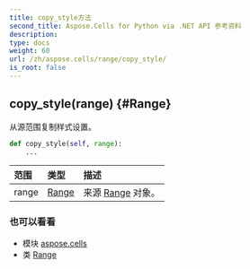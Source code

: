 ```yaml
---
title: copy_style方法
second_title: Aspose.Cells for Python via .NET API 参考资料
description:
type: docs
weight: 60
url: /zh/aspose.cells/range/copy_style/
is_root: false
---
```

##  copy_style(range) {#Range}
从源范围复制样式设置。



```python
def copy_style(self, range):
    ...
```


|范围|类型|描述|
| :- | :- | :- |
| range | [Range](/cells/python-net/zh/aspose.cells/range) |来源 [Range](/cells/python-net/zh/aspose.cells/range) 对象。|



### 也可以看看
* 模块 [aspose.cells](../../)
* 类 [Range](/cells/python-net/zh/aspose.cells/range)
